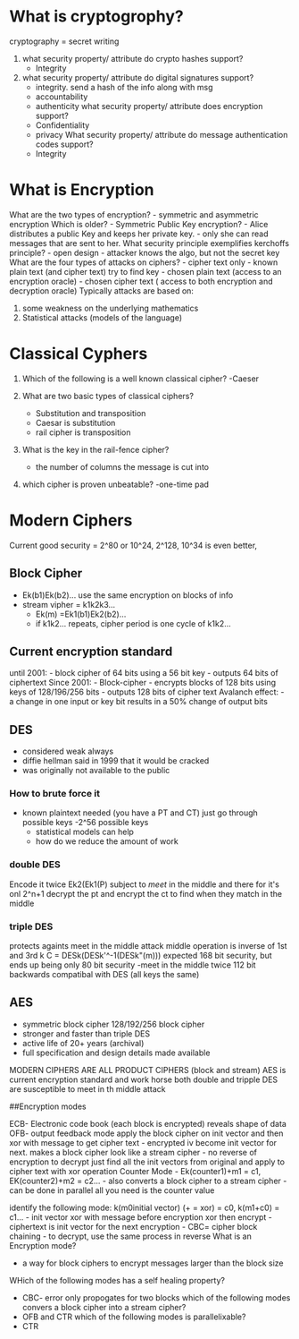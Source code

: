 # What is cryptogrophy?

cryptography = secret writing

1. what security property/ attribute do crypto hashes support?
	- Integrity
2. what security property/ attribute do digital signatures support?
	- integrity. send a hash of the info along with msg
	- accountability
	- authenticity
what security property/ attribute does encryption support?
	- Confidentiality
	- privacy
What security property/ attribute do message authentication codes support?
	- Integrity

# What is Encryption

What are the two types of encryption?
	- symmetric and asymmetric encryption
Which is older?
	- Symmetric
Public Key encryption?
	- Alice distributes a public Key and keeps her private key.
	- only she can read messages that are sent to her.
What security principle exemplifies kerchoffs principle?
	- open design
	- attacker knows the algo, but not the secret key
What are the four types of attacks on ciphers?
	- cipher text only
	- known plain text (and cipher text) try to find key
	- chosen plain text (access to an encryption oracle)
	- chosen cipher text ( access to both encryption and decryption oracle)
Typically attacks are based on:
1. some weakness on the underlying mathematics
2. Statistical attacks (models of the language)

# Classical Cyphers

1. Which of the following is a well known classical cipher?
	-Caeser
2. What are two basic types of classical ciphers?
	- Substitution and transposition
	- Caesar is substitution
	- rail cipher is transposition

3. What is the key in the rail-fence cipher?
	- the number of columns the message is cut into
4. which cipher is proven unbeatable?
	-one-time pad
# Modern Ciphers

Current good security = 2^80 or 10^24, 2^128, 10^34 is even better, 

## Block Cipher
- Ek(b1)Ek(b2)... use the same encryption on blocks of info
- stream vipher = k1k2k3...
	- Ek(m) =Ek1(b1)Ek2(b2)...
	- if k1k2... repeats, cipher period is one cycle of k1k2...
## Current encryption standard
until 2001:
	- block cipher of 64 bits using a 56 bit key
	- outputs 64 bits of ciphertext
Since 2001:
	- Block-cipher
	- encrypts blocks of 128 bits using keys of 128/196/256 bits
	- outputs 128 bits of cipher text
Avalanch effect:
	- a change in one input or key bit results in a 50% change of output bits
## DES
- considered weak always
- diffie hellman said in 1999 that it would be cracked
- was originally not available to the public
### How to brute force it
- known plaintext needed (you have a PT and CT) just go through possible keys
	-2^56 possible keys
	- statistical models can help
	- how do we reduce the amount of work
### double DES
Encode it twice Ek2(Ek1(P)
subject to *meet* in the middle and there for it's onl 2^n+1
decrypt the pt and encrypt the ct to find when they match in the middle
### triple DES
protects againts meet in the middle attack
middle operation is inverse of 1st and 3rd k
C = DESk(DESk'^-1(DESk"(m)))
expected 168 bit security, but ends up being only 80 bit security
	-meet in the middle twice 112 bit
backwards compatibal with DES (all keys the same)
## AES
- symmetric block cipher 128/192/256 block cipher
- stronger and faster than triple DES
- active life of 20+ years (archival)
- full specification and design details made available

MODERN CIPHERS ARE ALL PRODUCT CIPHERS (block and stream)
AES is current encryption standard and work horse
both double and tripple DES are susceptible to meet in th middle attack

##Encryption modes

ECB- Electronic code book (each block is encrypted) reveals shape of data
OFB- output feedback mode  apply the block cipher on init vector and then xor with message to get cipher text
	- encrypted iv become init vector for next. makes a block cipher look like a stream cipher
	- no reverse of encryption to decrypt just find all the init vectors from original and apply to cipher text with xor operation
Counter Mode - Ek(counter1)+m1 = c1, EK(counter2)+m2 = c2...
	- also converts a block cipher to a stream cipher
	- can be done in parallel all you need is the counter value

identify the following mode: k(m0initial vector) (+ = xor) = c0, k(m1+c0) = c1...
	- init vector xor with message before encryption xor then encrypt
	- ciphertext is init vector for the next encryption
	- CBC= cipher block chaining
	- to decrypt, use the same process in reverse
What is an Encryption mode?
- a way for block ciphers to encrypt messages larger than the block size

WHich of the following modes has a self healing property?
- CBC- error only propogates for two blocks
which of the following modes convers a block cipher into a stream cipher?
- OFB and CTR
which of the following modes is parallelixable?
- CTR
